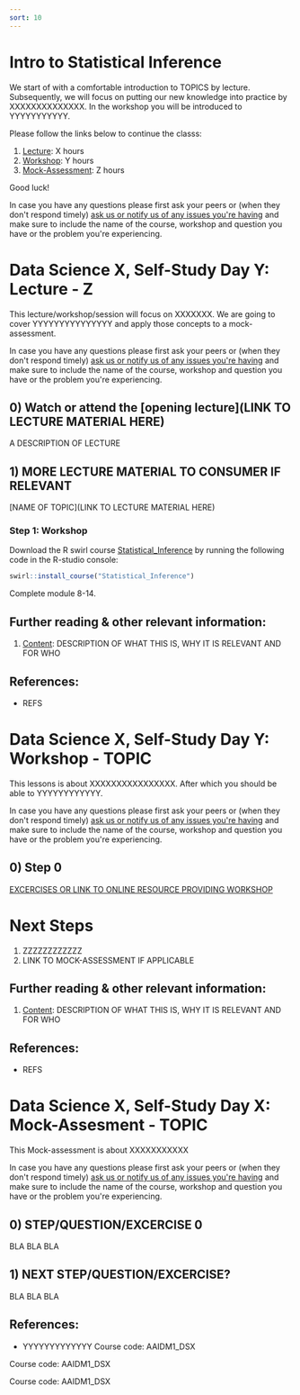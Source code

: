 ```yaml
---
sort: 10
---
```


# Intro to Statistical Inference

We start of with a comfortable introduction to TOPICS by lecture. Subsequently, we will focus on putting our new knowledge into practice by XXXXXXXXXXXXXX. In the workshop you will be introduced to YYYYYYYYYYY.

Please follow the links below to continue the classs:
1. [Lecture](LINK): X hours
2. [Workshop](LINK): Y hours
3. [Mock-Assessment](LINK): Z hours


Good luck!

In case you have any questions please first ask your peers or (when they don't respond timely) [ask us or notify us of any issues you're having](https://github.com/BredaUniversity/AAI-DM/issues/new) and make sure to include the name of the course, workshop and question you have or the problem you're experiencing.


# Data Science X, Self-Study Day Y: Lecture - Z

This lecture/workshop/session will focus on XXXXXXX. We are going to cover YYYYYYYYYYYYYYY and apply those concepts to a mock-assessment.

In case you have any questions please first ask your peers or (when they don't respond timely) [ask us or notify us of any issues you're having](https://github.com/BredaUniversity/AAI-DM/issues/new) and make sure to include the name of the course, workshop and question you have or the problem you're experiencing.

## 0) Watch or attend the [opening lecture](LINK TO LECTURE MATERIAL HERE)
A DESCRIPTION OF LECTURE

## 1) MORE LECTURE MATERIAL TO CONSUMER IF RELEVANT
[NAME OF TOPIC](LINK TO LECTURE MATERIAL HERE)

### Step 1: Workshop
Download the R swirl course [Statistical_Inference](https://github.com/swirldev/swirl_courses) by running the following code in the R-studio console:
```R
swirl::install_course("Statistical_Inference")
```
Complete module 8-14.

## Further reading & other relevant information:
1. [Content](LINK): DESCRIPTION OF WHAT THIS IS, WHY IT IS RELEVANT AND FOR WHO

## References:
- REFS

# Data Science X, Self-Study Day Y: Workshop - TOPIC

This lessons is about XXXXXXXXXXXXXXXX. After which you should be able to YYYYYYYYYYYY.

In case you have any questions please first ask your peers or (when they don't respond timely) [ask us or notify us of any issues you're having](https://github.com/BredaUniversity/AAI-DM/issues/new) and make sure to include the name of the course, workshop and question you have or the problem you're experiencing.

## 0) Step 0
[EXCERCISES OR LINK TO ONLINE RESOURCE PROVIDING WORKSHOP](HYPERLINK)

# Next Steps
1. ZZZZZZZZZZZZ
2. LINK TO MOCK-ASSESSMENT IF APPLICABLE

## Further reading & other relevant information:
1. [Content](LINK): DESCRIPTION OF WHAT THIS IS, WHY IT IS RELEVANT AND FOR WHO

## References:
- REFS

# Data Science X, Self-Study Day X: Mock-Assesment - TOPIC

This Mock-assessment is about XXXXXXXXXXX

In case you have any questions please first ask your peers or (when they don't respond timely) [ask us or notify us of any issues you're having](https://github.com/BredaUniversity/AAI-DM/issues/new) and make sure to include the name of the course, workshop and question you have or the problem you're experiencing.

## 0) STEP/QUESTION/EXCERCISE 0
BLA BLA BLA

## 1) NEXT STEP/QUESTION/EXCERCISE?
BLA BLA BLA

## References:
- YYYYYYYYYYYYY
Course code: AAIDM1_DSX

Course code: AAIDM1_DSX

Course code: AAIDM1_DSX
